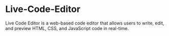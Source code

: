 # Live-Code-Editor
Live Code Editor is a web-based code editor that allows users to write, edit, and preview HTML, CSS, and JavaScript code in real-time.
